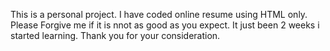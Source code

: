 This is a personal project. I have coded online resume using HTML only. Please Forgive me if it is nnot as good as you expect. It just been 2 weeks i started  learning.
Thank you for your consideration.
